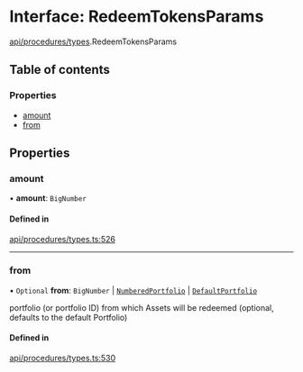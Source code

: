 # Interface: RedeemTokensParams

[api/procedures/types](../wiki/api.procedures.types).RedeemTokensParams

## Table of contents

### Properties

- [amount](../wiki/api.procedures.types.RedeemTokensParams#amount)
- [from](../wiki/api.procedures.types.RedeemTokensParams#from)

## Properties

### amount

• **amount**: `BigNumber`

#### Defined in

[api/procedures/types.ts:526](https://github.com/PolymeshAssociation/polymesh-sdk/blob/07a4c5b0/src/api/procedures/types.ts#L526)

___

### from

• `Optional` **from**: `BigNumber` \| [`NumberedPortfolio`](../wiki/api.entities.NumberedPortfolio.NumberedPortfolio) \| [`DefaultPortfolio`](../wiki/api.entities.DefaultPortfolio.DefaultPortfolio)

portfolio (or portfolio ID) from which Assets will be redeemed (optional, defaults to the default Portfolio)

#### Defined in

[api/procedures/types.ts:530](https://github.com/PolymeshAssociation/polymesh-sdk/blob/07a4c5b0/src/api/procedures/types.ts#L530)
